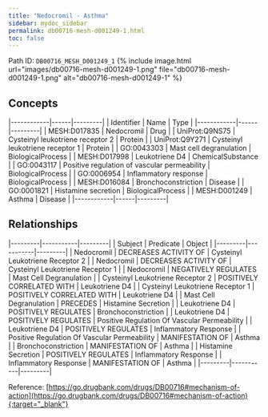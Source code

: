 ```yaml
---
title: "Nedocromil - Asthma"
sidebar: mydoc_sidebar
permalink: db00716-mesh-d001249-1.html
toc: false 
---
```



Path ID: `DB00716_MESH_D001249_1`
{% include image.html url="images/db00716-mesh-d001249-1.png" file="db00716-mesh-d001249-1.png" alt="db00716-mesh-d001249-1" %}

## Concepts

|------------|------|---------|
| Identifier | Name | Type    |
|------------|------|---------|
| MESH:D017835 | Nedocromil | Drug |
| UniProt:Q9NS75 | Cysteinyl leukotriene receptor 2 | Protein |
| UniProt:Q9Y271 | Cysteinyl leukotriene receptor 1 | Protein |
| GO:0043303 | Mast cell degranulation | BiologicalProcess |
| MESH:D017998 | Leukotriene D4 | ChemicalSubstance |
| GO:0043117 | Positive regulation of vascular permeability | BiologicalProcess |
| GO:0006954 | Inflammatory response | BiologicalProcess |
| MESH:D016084 | Bronchoconstriction | Disease |
| GO:0001821 | Histamine secretion | BiologicalProcess |
| MESH:D001249 | Asthma | Disease |
|------------|------|---------|

## Relationships

|---------|-----------|---------|
| Subject | Predicate | Object  |
|---------|-----------|---------|
| Nedocromil | DECREASES ACTIVITY OF | Cysteinyl Leukotriene Receptor 2 |
| Nedocromil | DECREASES ACTIVITY OF | Cysteinyl Leukotriene Receptor 1 |
| Nedocromil | NEGATIVELY REGULATES | Mast Cell Degranulation |
| Cysteinyl Leukotriene Receptor 2 | POSITIVELY CORRELATED WITH | Leukotriene D4 |
| Cysteinyl Leukotriene Receptor 1 | POSITIVELY CORRELATED WITH | Leukotriene D4 |
| Mast Cell Degranulation | PRECEDES | Histamine Secretion |
| Leukotriene D4 | POSITIVELY REGULATES | Bronchoconstriction |
| Leukotriene D4 | POSITIVELY REGULATES | Positive Regulation Of Vascular Permeability |
| Leukotriene D4 | POSITIVELY REGULATES | Inflammatory Response |
| Positive Regulation Of Vascular Permeability | MANIFESTATION OF | Asthma |
| Bronchoconstriction | MANIFESTATION OF | Asthma |
| Histamine Secretion | POSITIVELY REGULATES | Inflammatory Response |
| Inflammatory Response | MANIFESTATION OF | Asthma |
|---------|-----------|---------|

Reference: [https://go.drugbank.com/drugs/DB00716#mechanism-of-action](https://go.drugbank.com/drugs/DB00716#mechanism-of-action){:target="_blank"}